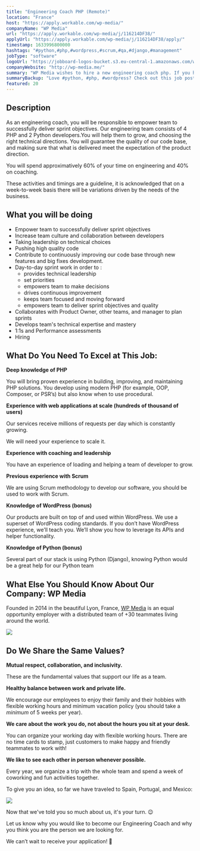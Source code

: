 ```yaml
---
title: "Engineering Coach PHP (Remote)"
location: "France"
host: "https://apply.workable.com/wp-media/"
companyName: "WP Media"
url: "https://apply.workable.com/wp-media/j/116214DF38/"
applyUrl: "https://apply.workable.com/wp-media/j/116214DF38/apply/"
timestamp: 1633996800000
hashtags: "#python,#php,#wordpress,#scrum,#qa,#django,#management"
jobType: "software"
logoUrl: "https://jobboard-logos-bucket.s3.eu-central-1.amazonaws.com/wp-media"
companyWebsite: "http://wp-media.me/"
summary: "WP Media wishes to hire a new engineering coach php. If you have experience with web applications at scale, consider applying."
summaryBackup: "Love #python, #php, #wordpress? Check out this job post!"
featured: 20
---
```


## Description

As an engineering coach, you will be responsible to empower team to successfully deliver sprint objectives. Our engineering team consists of 4 PHP and 2 Python developers.You will help them to grow, and choosing the right technical directions. You will guarantee the quality of our code base, and making sure that what is delivered meet the expectation of the product direction.

You will spend approximatively 60% of your time on engineering and 40% on coaching.

These activities and timings are a guideline, it is acknowledged that on a week-to-week basis there will be variations driven by the needs of the business.

## What you will be doing

*   Empower team to successfully deliver sprint objectives
*   Increase team culture and collaboration between developers
*   Taking leadership on technical choices
*   Pushing high quality code
*   Contribute to continuously improving our code base through new features and big fixes development.
*   Day-to-day sprint work in order to :
    *   provides technical leadership
    *   set priorities
    *   empowers team to make decisions
    *   drives continuous improvement
    *   keeps team focused and moving forward
    *   empowers team to deliver sprint objectives and quality
*   Collaborates with Product Owner, other teams, and manager to plan sprints
*   Develops team's technical expertise and mastery
*   1:1s and Performance assessments
*   Hiring

## What Do You Need To Excel at This Job:

**Deep knowledge of PHP**

You will bring proven experience in building, improving, and maintaining PHP solutions. You develop using modern PHP (for example, OOP, Composer, or PSR’s) but also know when to use procedural.

**Experience with web applications at scale (hundreds of thousand of users)**

Our services receive millions of requests per day which is constantly growing.

We will need your experience to scale it.

**Experience with coaching and leadership**

You have an experience of loading and helping a team of developer to grow.

**Previous experience with Scrum**

We are using Scrum methodology to develop our software, you should be used to work with Scrum.

**Knowledge of WordPress (bonus)**

Our products are built on top of and used within WordPress. We use a superset of WordPress coding standards. If you don’t have WordPress experience, we’ll teach you. We’ll show you how to leverage its APIs and helper functionality.

**Knowledge of Python (bonus)**

Several part of our stack is using Python (Django), knowing Python would be a great help for our Python team

## What Else You Should Know About Our Company: WP Media

Founded in 2014 in the beautiful Lyon, France, [WP Media](http://wp-media.me/) is an equal opportunity employer with a distributed team of +30 teammates living around the world.

![](https://workablehr.s3.amazonaws.com/uploads/photos/12886/aab10eb0b776866386d1147b2467690b.jpg)

## Do We Share the Same Values?

**Mutual respect, collaboration, and inclusivity.**

These are the fundamental values that support our life as a team.

**Healthy balance between work and private life.**

We encourage our employees to enjoy their family and their hobbies with flexible working hours and minimum vacation policy (you should take a _minimum_ of 5 weeks per year).

**We care about the work you do, not about the hours you sit at your desk.**

You can organize your working day with flexible working hours. There are no time cards to stamp, just customers to make happy and friendly teammates to work with!

**We like to see each other in person whenever possible.**

Every year, we organize a trip with the whole team and spend a week of coworking and fun activities together.

To give you an idea, so far we have traveled to Spain, Portugal, and Mexico:

![](https://workablehr.s3.amazonaws.com/uploads/photos/12886/cd168b3f16d7b68196cdbf5baa833938.jpg)

Now that we've told you so much about us, it's your turn. 😉

Let us know why you would like to become our Engineering Coach and why you think you are the person we are looking for.

We can’t wait to receive your application! 🌟
